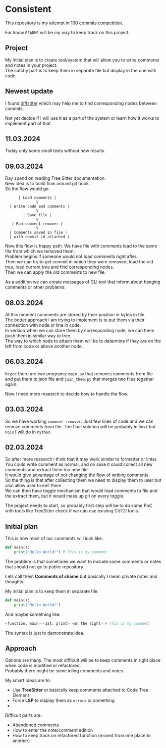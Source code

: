 # Consistent

This repository is my attempt in [100 commits competition](https://100commitow.pl/).

For know `README` will be my way to keep track on this project.

## Project

My initial plan is to create tool/system that will allow you to write comments and notes in your project.  
The catchy part is to keep them in separate file but display in the one with code.

## Newest update

I found [diffsitter](https://github.com/afnanenayet/diffsitter) which may help me
to find corresponding nodes between commits.

Not yet decide if I will use it as a part of the system or learn how it works to implement part of that.

## 11.03.2024

Today only some small tests without new results.

## 09.03.2024

Day spend on reading Tree Sitter documentation.  
New idea is to build flow around git hook.  
So the flow would go:

```
      | Load comments |
              V
  | Write code and comments |
              V
        | Save file |
              V
   | Run comment remover |
              V
  | Comments saved in file |
  | with commit id attached |
```

Now this flow is happy path. We have file with comments load to the same file from which we removed them.  
Problem begins if someone would not load comments right after.  
Then we can try to get commit in which they were removed,
load the old tree, load current tree and find corresponding nodes.  
Then we can apply the old comments to new file.

As a addition we can create messages of CLI tool that inform about hanging comments or other problems.

## 08.03.2024

At this moment comments are stored by their position in bytes in file.  
The better approach I am trying to implement is to put them via their connection with node or line in code.  
In version when we can store them by corresponding node, we can them push them in similar way to tree.  
The way to which node to attach them will be to determine if they are on the left from code or above another node.

## 06.03.2024

In `poc` there are two programs: `main.py` that removes comments from file
and put them to json file and `join_them.py` that merges two files together again.

Now I need more research to decide how to handle the flow.

## 03.03.2024

So we have working `comment remover`. Just few lines of code and we can remove comments from file.
The final solution will be probably in `Rust` but `PoCs` I will do in `Python`.

## 02.03.2024

So after more research I think that it may work similar to formatter or linter.  
You could write comment as normal, and on save it could collect all new comments and extract them too new file.  
It would give advantage of not changing the flow of writing comments.  
So the thing is that after collecting them we need to display them to user but also allow user to edit them.  
We can then have toggle mechanism that would load comments to file and the extract them, but it would mess up git on every toggle.

The project needs to start, so probably first step will be to do some PoC with tools like TreeSitter check if we can use existing CI/CD tools.

## Initial plan

This is how most of our comments will look like:

```python
def main():
    print("Hello World!") # This is my comment
```

The problem is that sometimes we want to include some comments or notes that should not go to public repository.

Lets call them **Comments of shame** but basically I mean private notes and thoughts.

My initial plan is to keep them in separate file:

```python
def main():
    print("Hello World!")
```

And maybe something like:

```bash
<function: main> <1st: print> <on the right> # This is my comment
```

The syntax is just to demonstrate idea.

## Approach

Options are many. The most difficult will be to keep comments in right place when code is modified or refactored.  
Probably there might be some idling comments and notes.

My smart ideas are to:

- Use **TreeSitter** or basically keep comments attached to Code Tree Element
- Force **LSP** to display them as `errors` or something
-

Difficult parts are:

- Abandoned comments
- How to enter the note/comment edition
- How to keep track on refactored function (moved from one place to another)
